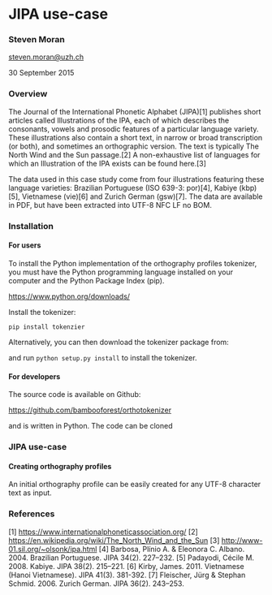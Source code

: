 # JIPA use-case

### Steven Moran

<steven.moran@uzh.ch>

30 September 2015

### Overview

The Journal of the International Phonetic Alphabet (JIPA)[1] publishes short articles called Illustrations of the IPA, each of which describes the consonants, vowels and prosodic features of a particular language variety. These illustrations also contain a short text, in narrow or broad transcription (or both), and sometimes an orthographic version. The text is typically The North Wind and the Sun passage.[2] A non-exhaustive list of languages for which an Illustration of the IPA exists can be found here.[3]

The data used in this case study come from four illustrations featuring these language varieties: Brazilian Portuguese (ISO 639-3: por)[4], Kabiye (kbp)[5], 
Vietnamese (vie)[6] and Zurich German (gsw)[7]. The data are available in PDF, but have been extracted into UTF-8 NFC LF no BOM.

### Installation

#### For users

To install the Python implementation of the orthography profiles tokenizer, you must have the Python programming language installed on your computer and the Python Package Index (pip).

https://www.python.org/downloads/

Install the tokenizer:

`pip install tokenzier`

Alternatively, you can then download the tokenizer package from:

<URL>

and run `python setup.py install` to install the tokenizer.

#### For developers

The source code is available on Github:

https://github.com/bambooforest/orthotokenizer

and is written in Python. The code can be cloned


### JIPA use-case

#### Creating orthography profiles

An initial orthography profile can be easily created for any UTF-8 character text as input.






### References

[1] https://www.internationalphoneticassociation.org/
[2] https://en.wikipedia.org/wiki/The_North_Wind_and_the_Sun
[3] http://www-01.sil.org/~olsonk/ipa.html
[4] Barbosa, Plínio A. & Eleonora C. Albano. 2004. Brazilian Portuguese. JIPA 34(2). 227–232.
[5] Padayodi, Cécile M. 2008. Kabiye. JIPA 38(2). 215–221.
[6] Kirby, James. 2011. Vietnamese (Hanoi Vietnamese). JIPA 41(3). 381-392.
[7] Fleischer, Jürg & Stephan Schmid. 2006. Zurich German. JIPA 36(2). 243–253.